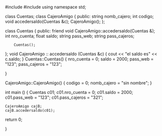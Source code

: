 #include <iostream>
#include <string>
using namespace std;

class Cuentas;
class CajeroAmigo
{
    public:
       string nomb_cajero;
       int codigo;
       void accedersaldo(Cuentas &c);
    CajeroAmigo();
};

class Cuentas
{
    public:
        friend void CajeroAmigo::accedersaldo(Cuentas &);
        int nro_cuenta;
        float saldo;
        string pass_web;
        string pass_cajeros;

        Cuentas();
};
void CajeroAmigo :: accedersaldo (Cuentas &c)
{
    cout << "el saldo es" << c.saldo;
}
Cuentas::Cuentas()
{
    nro_cuenta = 0;
    saldo = 2000;
    pass_web = "123";
    pass_cajeros = "123";

}

CajeroAmigo::CajeroAmigo()
{
    codigo = 0;
    nomb_cajero = "sin nombre";
}

int main ()
{
    Cuentas c01;
    c01.nro_cuenta = 0;
    c01.saldo = 2000;
    c01.pass_web = "123";
    c01.pass_cajeros = "321";

    CajeroAmigo cajB;
    cajB.accedersaldo(c01);

 return 0;

}
